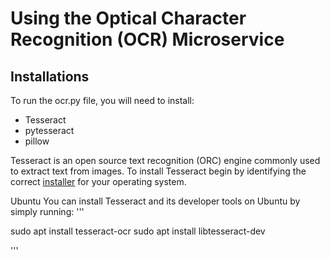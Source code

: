 <h1>Using the Optical Character Recognition (OCR) Microservice</h1>

<h2>Installations</h2>
To run the ocr.py file, you will need to install:
<ul><li>Tesseract</li>
<li>pytesseract</li>
<li>pillow</li></ul>

Tesseract is an open source text recognition (ORC) engine commonly used to extract text from images. 
To install Tesseract begin by identifying the correct <a href='https://tesseract-ocr.github.io/tessdoc/Installation.html'>installer</a> for your operating system.

Ubuntu
You can install Tesseract and its developer tools on Ubuntu by simply running:
'''

sudo apt install tesseract-ocr
sudo apt install libtesseract-dev

'''